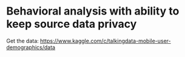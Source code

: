 # Behavioral analysis with ability to keep source data privacy

Get the data: https://www.kaggle.com/c/talkingdata-mobile-user-demographics/data

